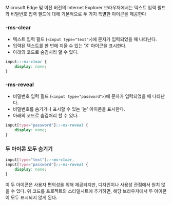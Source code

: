 Microsoft Edge 및 이전 버전의 Internet Explorer 브라우저에서는 텍스트 입력 필드와 비밀번호 입력 필드에 대해 기본적으로 두 가지 특별한 아이콘을 제공한다

### **-ms-clear**
- 텍스트 입력 필드 (`<input type="text">`)에 문자가 입력되었을 때 나타난다.
- 입력된 텍스트를 한 번에 지울 수 있는 'X' 아이콘을 표시한다.
- 아래의 코드로 숨김처리 할 수 있다.
```css
input::-ms-clear {
	display: none;
}
```

### **-ms-reveal**
- 비밀번호 입력 필드 (`<input type="password">`)에 문자가 입력되었을 때 나타난다.
- 비밀번호를 숨기거나 표시할 수 있는 '눈' 아이콘을 표시한다.
- 아래의 코드로 숨김처리 할 수 있다.
```css
input[type="password"]::-ms-reveal {
	display: none;
}
```

### **두 아이콘 모두 숨기기**
```css
input[type="text"]::-ms-clear,
input[type="password"]::-ms-reveal {
	display: none;
}
```

이 두 아이콘은 사용자 편의성을 위해 제공되지만, 디자인이나 사용성 관점에서 원치 않을 수 있다.  위 코드를 프로젝트의 스타일시트에 추가하면, 해당 브라우저에서 두 아이콘이 모두 표시되지 않게 된다.